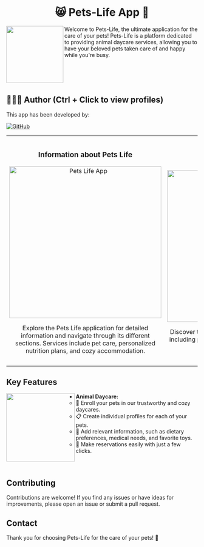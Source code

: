<h1 align="center">😸 Pets-Life App 🐶</h1>
<img align="left" width="150" height="150" src="https://github.com/AlejandroDavidArzolaSaavedra/Pets-Life-App/assets/90756437/e99a04ea-6230-4b95-b405-8cd80c7c8d5f">
Welcome to Pets-Life, the ultimate application for the care of your pets! Pets-Life is a platform dedicated to providing animal daycare services, allowing you to have your beloved pets taken care of and happy while you're busy.<br><br><br><br><br>

## 🙆👨‍💻 Author (Ctrl + Click to view profiles)
This app has been developed by:

[![GitHub](https://img.shields.io/badge/GitHub-Alejandro%20David%20Arzola%20Saavedra-red?style=flat-square&logo=github)](https://github.com/AlejandroDavidArzolaSaavedra)

<table>
  <tr>
    <td width="50%">
      <h3 align="center">Information about Pets Life</h3>
      <div align="center">
        <img src="https://github.com/AlejandroDavidArzolaSaavedra/Pets-Life-App/assets/90756437/3dc8b94b-7ed1-4ed4-8c08-c31ce495cef9" width="400" alt="Pets Life App">
        <p>Explore the Pets Life application for detailed information and navigate through its different sections. Services include pet care, personalized nutrition plans, and cozy accommodation.</p>
      </div>
    </td>
    <td width="50%">
      <br>
      <h3 align="center">Pets Life Services</h3>
      <div align="center">
        <img src="https://github.com/AlejandroDavidArzolaSaavedra/Pets-Life-App/assets/90756437/e7f56bee-2d40-49bc-b74e-c2245db0addf" width="400" alt="Pets Life App">
        <br>
        <p>Discover the range of services offered by Pets Life, including pet care, personalized nutrition plans, and comfortable accommodation.</p>
        <p>   </p>
        <br>
      </div>
    </td>
  </tr>
</table>

## Key Features
<img align="left" width="180" height="180" src="https://github.com/AlejandroDavidArzolaSaavedra/Pets-Life-App/assets/90756437/5399660f-d522-4a69-a180-6fd16d46d75f"/>

- **Animal Daycare:**
  - 🏡 Enroll your pets in our trustworthy and cozy daycares.
  - 📋 Create individual profiles for each of your pets.
  - 🍖 Add relevant information, such as dietary preferences, medical needs, and favorite toys.
  - 📅 Make reservations easily with just a few clicks.
<br><br><br>
## Contributing

Contributions are welcome! If you find any issues or have ideas for improvements, please open an issue or submit a pull request.

## Contact

Thank you for choosing Pets-Life for the care of your pets! 🐾
